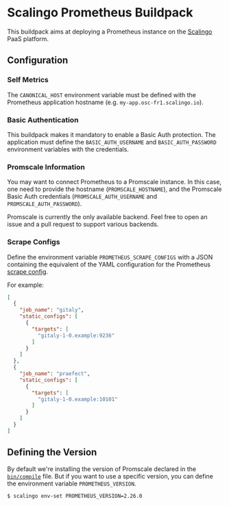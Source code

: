 # Scalingo Prometheus Buildpack

This buildpack aims at deploying a Prometheus instance on the [Scalingo](https://scalingo.com/) PaaS platform.

## Configuration

### Self Metrics

The `CANONICAL_HOST` environment variable must be defined with the Prometheus application hostname (e.g. `my-app.osc-fr1.scalingo.io`).

### Basic Authentication

This buildpack makes it mandatory to enable a Basic Auth protection. The application must define the `BASIC_AUTH_USERNAME` and `BASIC_AUTH_PASSWORD` environment variables with the credentials.

### Promscale Information

You may want to connect Prometheus to a Promscale instance. In this case, one need to provide the hostname (`PROMSCALE_HOSTNAME`), and the Promscale Basic Auth credentials (`PROMSCALE_AUTH_USERNAME` and `PROMSCALE_AUTH_PASSWORD`).

Promscale is currently the only available backend. Feel free to open an issue and a pull request to support various backends.

### Scrape Configs

Define the environment variable `PROMETHEUS_SCRAPE_CONFIGS` with a JSON containing the equivalent of the YAML configuration for the Prometheus [scrape config](https://prometheus.io/docs/prometheus/latest/configuration/configuration/#scrape_config).

For example:

```json
[
  {
    "job_name": "gitaly",
    "static_configs": [
      {
        "targets": [
          "gitaly-1-0.example:9236"
        ]
      }
    ]
  },
  {
    "job_name": "praefect",
    "static_configs": [
      {
        "targets": [
          "gitaly-1-0.example:10101"
        ]
      }
    ]
  }
]
```

## Defining the Version

By default we're installing the version of Promscale declared in the [`bin/compile`](https://github.com/Scalingo/prometheus-buildpack/blob/master/bin/compile#L16) file. But if you want to use a specific version, you can define the environment variable `PROMETHEUS_VERSION`.

```shell
$ scalingo env-set PROMETHEUS_VERSION=2.26.0
```
